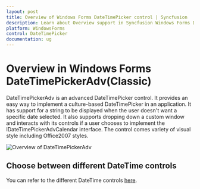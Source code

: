 ```yaml
---
layout: post
title: Overview of Windows Forms DateTimePicker control | Syncfusion
description: Learn about Overview support in Syncfusion Windows Forms DateTimePickerAdv(Classic) control and more details.
platform: WindowsForms
control: DateTimePicker
documentation: ug
---
```




# Overview in Windows Forms DateTimePickerAdv(Classic)

DateTimePickerAdv is an advanced DateTimePicker control. It provides an easy way to implement a culture-based DateTimePicker in an application. It has support for a string to be displayed when the user doesn't want a specific date selected. It also supports dropping down a custom window and interacts with its controls if a user chooses to implement the IDateTimePickerAdvCalendar interface. The control comes variety of visual style including Office2007 styles.

 ![Overview of DateTimePickerAdv](DateTimePicker_images/Overview_img180.jpeg)

## Choose between different DateTime controls

You can refer to the different DateTime controls [here](https://help.syncfusion.com/windowsforms/datetimepicker/overview#choose-between-different-datetime-controls).
